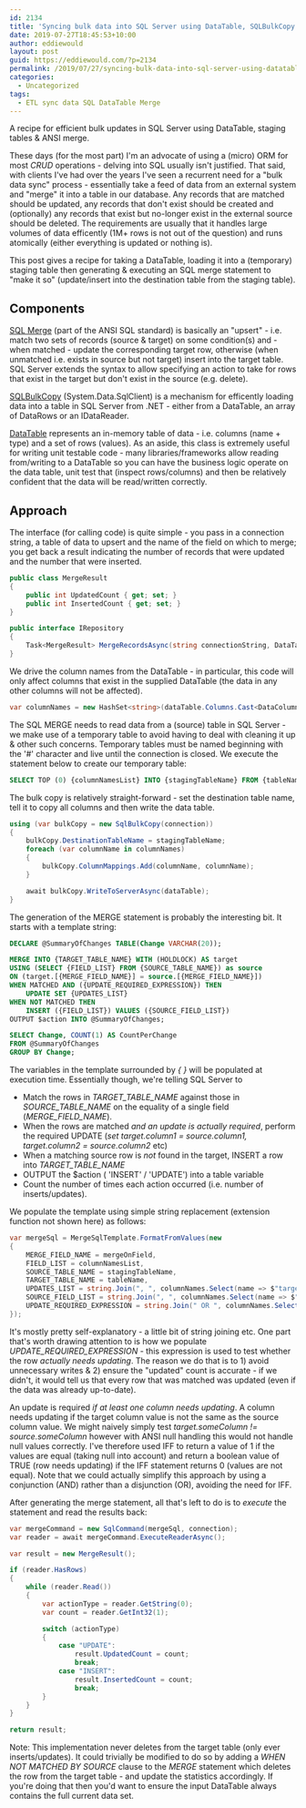 ```yaml
---
id: 2134
title: 'Syncing bulk data into SQL Server using DataTable, SQLBulkCopy &#038; SQL MERGE'
date: 2019-07-27T18:45:53+10:00
author: eddiewould
layout: post
guid: https://eddiewould.com/?p=2134
permalink: /2019/07/27/syncing-bulk-data-into-sql-server-using-datatable-sqlbulkcopy-sql-merge/
categories:
  - Uncategorized
tags:
  - ETL sync data SQL DataTable Merge
---
```


A recipe for efficient bulk updates in SQL Server using DataTable, staging tables & ANSI merge.

These days (for the most part) I'm an advocate of using a (micro) ORM for most *CRUD* operations - delving into SQL usually isn't justified. That said, with clients I've had over the years I've seen a recurrent need for a "bulk data sync" process - essentially take a feed of data from an external system and "merge" it into a table in our database. Any records that are matched should be updated, any records that don't exist should be created and (optionally) any records that exist but no-longer exist in the external source should be deleted. The requirements are usually that it handles large volumes of data efficently (1M+ rows is not out of the question) and runs atomically (either everything is updated or nothing is).

This post gives a recipe for taking a DataTable, loading it into a (temporary) staging table then generating & executing an SQL merge statement to "make it so" (update/insert into the destination table from the staging table).

## Components

<a href="https://en.wikipedia.org/wiki/Merge_(SQL)">SQL Merge</a> (part of the ANSI SQL standard) is basically an "upsert" - i.e. match two sets of records (source & target) on some condition(s) and - when matched - update the corresponding target row, otherwise (when unmatched i.e. exists in source but not target) insert into the target table. SQL Server extends the syntax to allow specifying an action to take for rows that exist in the target but don't exist in the source (e.g. delete).

<a href="https://docs.microsoft.com/en-us/dotnet/api/system.data.sqlclient.sqlbulkcopy?view=netframework-4.8">SQLBulkCopy</a> (System.Data.SqlClient) is a mechanism for efficently loading data into a table in SQL Server from .NET - either from a DataTable, an array of DataRows or an IDataReader.

<a href="https://docs.microsoft.com/en-us/dotnet/api/system.data.datatable?view=netframework-4.8">DataTable</a> represents an in-memory table of data - i.e. columns (name + type) and a set of rows (values). As an aside, this class is extremely useful for writing unit testable code - many libraries/frameworks allow reading from/writing to a DataTable so you can have the business logic operate on the data table, unit test that (inspect rows/columns) and then be relatively confident that the data will be read/written correctly.

## Approach

The interface (for calling code) is quite simple - you pass in a connection string, a table of data to upsert and the name of the field on which to merge; you get back a result indicating the number of records that were updated and the number that were inserted.

```csharp
public class MergeResult
{
	public int UpdatedCount { get; set; }
	public int InsertedCount { get; set; }
}

public interface IRepository
{
	Task<MergeResult> MergeRecordsAsync(string connectionString, DataTable dataTable, string mergeOnField);
}
```

We drive the column names from the DataTable - in particular, this code will only affect columns that exist in the supplied DataTable (the data in any other columns will not be affected).

```csharp
var columnNames = new HashSet<string>(dataTable.Columns.Cast<DataColumn>().Select(c => c.ColumnName));
```

The SQL MERGE needs to read data from a (source) table in SQL Server - we make use of a temporary table to avoid having to deal with cleaning it up & other such concerns. Temporary tables must be named beginning with the '#' character and live until the connection is closed. We execute the statement below to create our temporary table:

```sql
SELECT TOP (0) {columnNamesList} INTO {stagingTableName} FROM {tableName}
```

The bulk copy is relatively straight-forward - set the destination table name, tell it to copy all columns and then write the data table.

```csharp
using (var bulkCopy = new SqlBulkCopy(connection))
{
	bulkCopy.DestinationTableName = stagingTableName;
	foreach (var columnName in columnNames)
	{
		bulkCopy.ColumnMappings.Add(columnName, columnName);
	}

	await bulkCopy.WriteToServerAsync(dataTable);
}
```

The generation of the MERGE statement is probably the interesting bit. It starts with a template string:

```sql
DECLARE @SummaryOfChanges TABLE(Change VARCHAR(20));

MERGE INTO {TARGET_TABLE_NAME} WITH (HOLDLOCK) AS target
USING (SELECT {FIELD_LIST} FROM {SOURCE_TABLE_NAME}) as source
ON (target.[{MERGE_FIELD_NAME}] = source.[{MERGE_FIELD_NAME}])
WHEN MATCHED AND ({UPDATE_REQUIRED_EXPRESSION}) THEN
	UPDATE SET {UPDATES_LIST}
WHEN NOT MATCHED THEN
	INSERT ({FIELD_LIST}) VALUES ({SOURCE_FIELD_LIST})
OUTPUT $action INTO @SummaryOfChanges;

SELECT Change, COUNT(1) AS CountPerChange
FROM @SummaryOfChanges
GROUP BY Change;
```

The variables in the template surrounded by _{ }_ will be populated at execution time. Essentially though, we're telling SQL Server to 

* Match the rows in _TARGET_TABLE_NAME_ against those in _SOURCE_TABLE_NAME_ on the equality of a single field (_MERGE_FIELD_NAME_).
* When the rows are matched *and an update is actually required*, perform the required UPDATE (_set target.column1 = source.column1, target.column2 = source.column2_ etc)
* When a matching source row is _not_ found in the target, INSERT a row into _TARGET_TABLE_NAME_
* OUTPUT the $action ( 'INSERT' / 'UPDATE') into a table variable
* Count the number of times each action occurred (i.e. number of inserts/updates).

We populate the template using simple string replacement (extension function not shown here) as follows:

```csharp
var mergeSql = MergeSqlTemplate.FormatFromValues(new
{
	MERGE_FIELD_NAME = mergeOnField,
	FIELD_LIST = columnNamesList,
	SOURCE_TABLE_NAME = stagingTableName,
	TARGET_TABLE_NAME = tableName,
	UPDATES_LIST = string.Join(", ", columnNames.Select(name => $"target.[{name}] = source.[{name}]")),
	SOURCE_FIELD_LIST = string.Join(", ", columnNames.Select(name => $"source.[{name}]")),
	UPDATE_REQUIRED_EXPRESSION = string.Join(" OR ", columnNames.Select(name => $"IIF((target.[{name}] IS NULL AND source.[{name}] IS NULL) OR target.[{name}] = source.[{name}], 1, 0) = 0")) // Take care around null values
});
```

It's mostly pretty self-explanatory - a little bit of string joining etc. One part that's worth drawing attention to is how we populate _UPDATE_REQUIRED_EXPRESSION_ - this expression is used to test whether the row *actually needs updating*. The reason we do that is to 1) avoid unnecessary writes & 2) ensure the "updated" count is accurate - if we didn't, it would tell us that every row that was matched was updated (even if the data was already up-to-date).

An update is required *if at least one column needs updating*. A column needs updating if the target column value is not the same as the source column value. We might naively simply test _target.someColumn != source.someColumn_ however with ANSI null handling this would not handle null values correctly. I've therefore used IFF to return a value of 1 if the values are equal (taking null into account) and return a boolean value of TRUE (row needs updating) if the IFF statement returns 0 (values are not equal). Note that we could actually simplify this approach by using a conjunction (AND) rather than a disjunction (OR), avoiding the need for IFF.

After generating the merge statement, all that's left to do is to _execute_ the statement and read the results back:

```csharp
var mergeCommand = new SqlCommand(mergeSql, connection);
var reader = await mergeCommand.ExecuteReaderAsync();

var result = new MergeResult();

if (reader.HasRows)
{
	while (reader.Read())
	{
		var actionType = reader.GetString(0);
		var count = reader.GetInt32(1);

		switch (actionType)
		{
			case "UPDATE":
				result.UpdatedCount = count;
				break;
			case "INSERT":
				result.InsertedCount = count;
				break;
		}
	}
}

return result;
```

Note: This implementation never deletes from the target table (only ever inserts/updates). It could trivially be modified to do so by adding a _WHEN NOT MATCHED BY SOURCE_ clause to the _MERGE_ statement which deletes the row from the target table - and update the statistics accordingly. If you're doing that then you'd want to ensure the input DataTable always contains the full current data set.